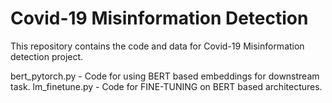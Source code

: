 # Covid-19 Misinformation Detection

This repository contains the code and data for Covid-19 Misinformation detection project.

bert_pytorch.py - Code for using BERT based embeddings for downstream task.
lm_finetune.py - Code for FINE-TUNING on BERT based architectures. 
